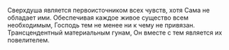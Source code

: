 Сверхдуша является первоисточником всех чувств, хотя Сама не обладает ими. Обеспечивая каждое живое существо всем необходимым, Господь тем не менее ни к чему не привязан. Трансцендентный материальным гунам, Он вместе с тем является их повелителем.